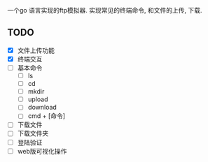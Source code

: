 一个go 语言实现的ftp模拟器. 实现常见的终端命令, 和文件的上传, 下载.

## TODO
- [x] 文件上传功能
- [x] 终端交互
- [ ] 基本命令
    - [ ] ls
    - [ ] cd
    - [ ] mkdir
    - [ ] upload
    - [ ] download
    - [ ] cmd + [命令]
- [ ] 下载文件
- [ ] 下载文件夹 
- [ ] 登陆验证
- [ ] web版可视化操作
